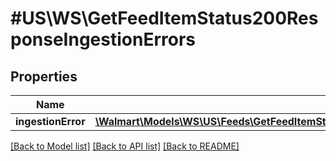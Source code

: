 # #US\WS\GetFeedItemStatus200ResponseIngestionErrors

## Properties

Name | Type | Description | Notes
------------ | ------------- | ------------- | -------------
**ingestionError** | [**\Walmart\Models\WS\US\Feeds\GetFeedItemStatus200ResponseIngestionErrorsIngestionErrorInner[]**](GetFeedItemStatus200ResponseIngestionErrorsIngestionErrorInner.md) |  | [optional]


[[Back to Model list]](../) [[Back to API list]](../../Api/US/WS) [[Back to README]](../../README.md)
